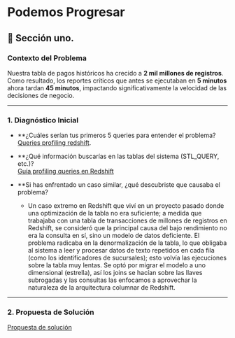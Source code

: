 # Podemos Progresar

## 🚀 Sección uno.

### Contexto del Problema
Nuestra tabla de pagos históricos ha crecido a **2 mil millones de registros**. Como resultado, los reportes críticos que antes se ejecutaban en **5 minutos** ahora tardan **45 minutos**, impactando significativamente la velocidad de las decisiones de negocio.

---

### 1. Diagnóstico Inicial

* **¿Cuáles serían tus primeros 5 queries para entender el problema?  
  [Queries profiling redshift](deliverables/pagos_historicos_query_profiling.sql).

* **¿Qué información buscarías en las tablas del sistema (STL_QUERY, etc.)?  
  [Guía profiling queries en Redshift](documentacion/guiaConsultasProfilingRedshift.md)
  
* **Si has enfrentado un caso similar, ¿qué descubriste que causaba el problema?  
  - Un caso extremo en Redshift que viví en un proyecto pasado donde una optimización de la tabla no era suficiente; a medida que trabajaba con una tabla de transacciones de millones de registros en Redshift, se consideró que la principal causa del bajo rendimiento no era la consulta en sí, sino un modelo de datos deficiente. El problema radicaba en la denormalización de la tabla, lo que obligaba al sistema a leer y procesar datos de texto repetidos en cada fila (como los identificadores de sucursales); esto volvía las ejecuciones sobre la tabla muy lentas. Se optó por migrar el modelo a uno dimensional (estrella), así los joins se hacían sobre las llaves subrogadas y las consultas las enfocamos a aprovechar la naturaleza de la arquitectura columnar de Redshift.

---

### 2. Propuesta de Solución

[Propuesta de solución](deliverables/propuesta_ddl_historico_pagos.sql)
